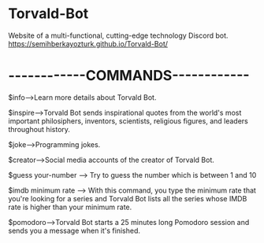 # Torvald-Bot
Website of a multi-functional, cutting-edge technology Discord bot. 
https://semihberkayozturk.github.io/Torvald-Bot/


# ------------COMMANDS------------
$info-->Learn more details about Torvald Bot.

$inspire-->Torvald Bot sends inspirational quotes  from the world's most important philosiphers, inventors, scientists, religious figures, and leaders throughout history.

$joke-->Programming jokes.

$creator-->Social media accounts of the creator of Torvald Bot.

$guess your-number --> Try to guess the number which is between 1 and 10

$imdb minimum rate --> With this command, you type the minimum rate that you're looking for a series and Torvald Bot lists all the series whose IMDB rate is higher than your minimum rate.

$pomodoro-->Torvald Bot starts a 25 minutes long Pomodoro session and sends you a message when it's finished.
